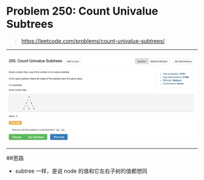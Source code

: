 # Problem 250: Count Univalue Subtrees

> https://leetcode.com/problems/count-univalue-subtrees/

------
![](/assets/CountUniValue.png)

----
##思路
* subtree 一样，是说 node 的值和它左右子树的值都想同